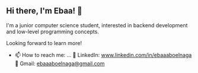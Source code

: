 ## Hi there, I'm Ebaa! 👋

I'm a junior computer science student, interested in backend development and low-level programming concepts.

Looking forward to learn more!
<!-- - 💻 Tech tools:
  
-->
- 📫 How to reach me: ...
  🔗 LinkedIn: www.linkedin.com/in/ebaaaboelnaga
  🔗 Gmail: ebaaaboelnaga@gmail.com
<!--
**ebaa17/ebaa17** is a ✨ _special_ ✨ repository because its `README.md` (this file) appears on your GitHub profile.

Here are some ideas to get you started:

- 🔭 I’m currently working on ...
- 🌱 I’m currently learning ...
- 👯 I’m looking to collaborate on ...
- 🤔 I’m looking for help with ...
- 💬 Ask me about ...
- 📫 How to reach me: ...
- 😄 Pronouns: ...
- ⚡ Fun fact: ...
-->
